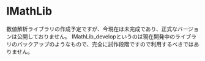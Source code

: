 # IMathLib
数値解析ライブラリの作成予定ですが、今現在は未完成であり、正式なバージョンは公開しておりません。
IMathLib_developというのは現在開発中のライブラリのバックアップのようなもので、完全に試作段階ですので利用するべきではありません。
